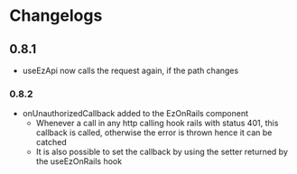 # Changelogs
## 0.8.1
* useEzApi now calls the request again, if the path changes

### 0.8.2
* onUnauthorizedCallback added to the EzOnRails component
  * Whenever a call in any http calling hook rails with status 401, this callback is called, otherwise the error is thrown hence it can be catched
  * It is also possible to set the callback by using the setter returned by the useEzOnRails hook
